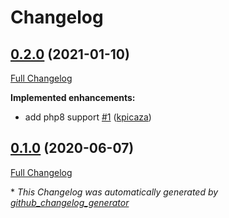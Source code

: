 # Changelog

## [0.2.0](https://github.com/antidot-framework/twig-template-renderer/tree/0.2.0) (2021-01-10)

[Full Changelog](https://github.com/antidot-framework/twig-template-renderer/compare/0.1.0...0.2.0)

**Implemented enhancements:**

- add php8 support [\#1](https://github.com/antidot-framework/twig-template-renderer/pull/1) ([kpicaza](https://github.com/kpicaza))

## [0.1.0](https://github.com/antidot-framework/twig-template-renderer/tree/0.1.0) (2020-06-07)

[Full Changelog](https://github.com/antidot-framework/twig-template-renderer/compare/21ad5f635de349136324493be26287eba0d0488b...0.1.0)



\* *This Changelog was automatically generated by [github_changelog_generator](https://github.com/github-changelog-generator/github-changelog-generator)*
